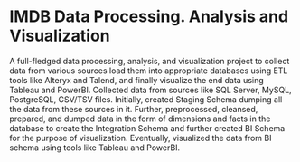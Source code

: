 # IMDB Data Processing. Analysis and Visualization

A full-fledged data processing, analysis, and visualization project to collect data from various sources load them into appropriate databases using ETL tools like Alteryx and Talend, and finally visualize the end data using Tableau and PowerBI.
Collected data from sources like SQL Server, MySQL, PostgreSQL, CSV/TSV files. Initially, created Staging Schema dumping all the data from these sources in it. Further, preprocessed, cleansed, prepared, and dumped data in the form of dimensions and facts in the database to create the Integration Schema and further created BI Schema for the purpose of visualization. Eventually, visualized the data from BI schema using tools like Tableau and PowerBI.
